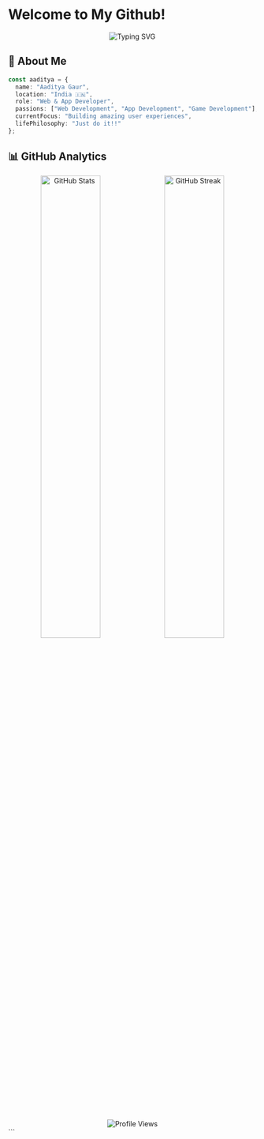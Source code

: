 # Welcome to My Github!

<div align="center">
  <img src="https://readme-typing-svg.herokuapp.com?font=Fira+Code&size=32&duration=2800&pause=2000&color=808080&center=true&vCenter=true&width=900&lines=Hi+%F0%9F%91%8B,+Hello+World+!" alt="Typing SVG" />
</div>


## 🎯 About Me

```typescript
const aaditya = {
  name: "Aaditya Gaur",
  location: "India 🇮🇳",
  role: "Web & App Developer",
  passions: ["Web Development", "App Development", "Game Development"],
  currentFocus: "Building amazing user experiences",
  lifePhilosophy: "Just do it!!"
};
```
## 📊 GitHub Analytics
<div align="center"> <!-- GitHub Stats -->

<img width="49%" src="https://github-readme-stats.vercel.app/api?username=aaditya2110&show_icons=true&hide_border=true&include_all_commits=true&count_private=true&title_color=FFFFFF&text_color=CCCCCC&icon_color=808080&bg_color=000000" alt="GitHub Stats"/>

<!-- GitHub Streak -->

<img width="49%" src="https://github-readme-streak-stats.herokuapp.com?user=aaditya2110&hide_border=true&background=000000&ring=808080&fire=808080&currStreakLabel=FFFFFF&sideNums=CCCCCC&currStreakNum=FFFFFF&sideLabels=808080&dates=666666" alt="GitHub Streak"/>

<!-- Profile Views -->

<img src="https://komarev.com/ghpvc/?username=aaditya2110&label=Profile%20views&color=grey&style=for-the-badge" alt="Profile Views"/>

</div> ```
